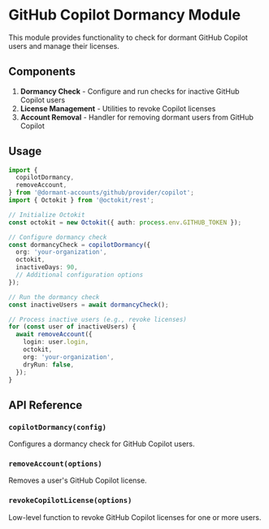 # GitHub Copilot Dormancy Module

This module provides functionality to check for dormant GitHub Copilot users and manage their licenses.

## Components

1. **Dormancy Check** - Configure and run checks for inactive GitHub Copilot users
2. **License Management** - Utilities to revoke Copilot licenses
3. **Account Removal** - Handler for removing dormant users from GitHub Copilot

## Usage

```typescript
import {
  copilotDormancy,
  removeAccount,
} from '@dormant-accounts/github/provider/copilot';
import { Octokit } from '@octokit/rest';

// Initialize Octokit
const octokit = new Octokit({ auth: process.env.GITHUB_TOKEN });

// Configure dormancy check
const dormancyCheck = copilotDormancy({
  org: 'your-organization',
  octokit,
  inactiveDays: 90,
  // Additional configuration options
});

// Run the dormancy check
const inactiveUsers = await dormancyCheck();

// Process inactive users (e.g., revoke licenses)
for (const user of inactiveUsers) {
  await removeAccount({
    login: user.login,
    octokit,
    org: 'your-organization',
    dryRun: false,
  });
}
```

## API Reference

### `copilotDormancy(config)`

Configures a dormancy check for GitHub Copilot users.

### `removeAccount(options)`

Removes a user's GitHub Copilot license.

### `revokeCopilotLicense(options)`

Low-level function to revoke GitHub Copilot licenses for one or more users.
